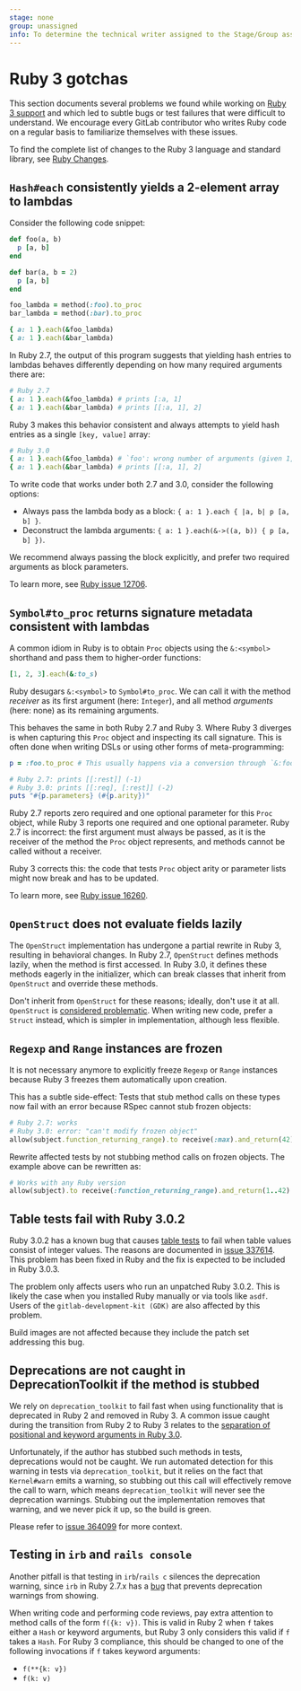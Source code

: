 ```yaml
---
stage: none
group: unassigned
info: To determine the technical writer assigned to the Stage/Group associated with this page, see https://about.gitlab.com/handbook/engineering/ux/technical-writing/#assignments
---
```


# Ruby 3 gotchas

This section documents several problems we found while working on [Ruby 3 support](https://gitlab.com/groups/gitlab-org/-/epics/5149)
and which led to subtle bugs or test failures that were difficult to understand. We encourage every GitLab contributor
who writes Ruby code on a regular basis to familiarize themselves with these issues.

To find the complete list of changes to the Ruby 3 language and standard library, see
[Ruby Changes](https://rubyreferences.github.io/rubychanges/3.0.html).

## `Hash#each` consistently yields a 2-element array to lambdas

Consider the following code snippet:

```ruby
def foo(a, b)
  p [a, b]
end

def bar(a, b = 2)
  p [a, b]
end

foo_lambda = method(:foo).to_proc
bar_lambda = method(:bar).to_proc

{ a: 1 }.each(&foo_lambda)
{ a: 1 }.each(&bar_lambda)
```

In Ruby 2.7, the output of this program suggests that yielding hash entries to lambdas behaves
differently depending on how many required arguments there are:

```ruby
# Ruby 2.7
{ a: 1 }.each(&foo_lambda) # prints [:a, 1]
{ a: 1 }.each(&bar_lambda) # prints [[:a, 1], 2]
```

Ruby 3 makes this behavior consistent and always attempts to yield hash entries as a single `[key, value]` array:

```ruby
# Ruby 3.0
{ a: 1 }.each(&foo_lambda) # `foo': wrong number of arguments (given 1, expected 2) (ArgumentError)
{ a: 1 }.each(&bar_lambda) # prints [[:a, 1], 2]
```

To write code that works under both 2.7 and 3.0, consider the following options:

- Always pass the lambda body as a block: `{ a: 1 }.each { |a, b| p [a, b] }`.
- Deconstruct the lambda arguments: `{ a: 1 }.each(&->((a, b)) { p [a, b] })`.

We recommend always passing the block explicitly, and prefer two required arguments as block parameters.

To learn more, see [Ruby issue 12706](https://bugs.ruby-lang.org/issues/12706).

## `Symbol#to_proc` returns signature metadata consistent with lambdas

A common idiom in Ruby is to obtain `Proc` objects using the `&:<symbol>` shorthand and
pass them to higher-order functions:

```ruby
[1, 2, 3].each(&:to_s)
```

Ruby desugars `&:<symbol>` to `Symbol#to_proc`. We can call it with
the method _receiver_ as its first argument (here: `Integer`), and all method _arguments_
(here: none) as its remaining arguments.

This behaves the same in both Ruby 2.7 and Ruby 3. Where Ruby 3 diverges is when capturing
this `Proc` object and inspecting its call signature.
This is often done when writing DSLs or using other forms of meta-programming:

```ruby
p = :foo.to_proc # This usually happens via a conversion through `&:foo`

# Ruby 2.7: prints [[:rest]] (-1)
# Ruby 3.0: prints [[:req], [:rest]] (-2)
puts "#{p.parameters} (#{p.arity})"
```

Ruby 2.7 reports zero required and one optional parameter for this `Proc` object, while Ruby 3 reports one required
and one optional parameter. Ruby 2.7 is incorrect: the first argument must
always be passed, as it is the receiver of the method the `Proc` object represents, and methods cannot be
called without a receiver.

Ruby 3 corrects this: the code that tests `Proc` object arity or parameter lists might now break and
has to be updated.

To learn more, see [Ruby issue 16260](https://bugs.ruby-lang.org/issues/16260).

## `OpenStruct` does not evaluate fields lazily

The `OpenStruct` implementation has undergone a partial rewrite in Ruby 3, resulting in
behavioral changes. In Ruby 2.7, `OpenStruct` defines methods lazily, when the method is first accessed.
In Ruby 3.0, it defines these methods eagerly in the initializer, which can break classes that inherit from `OpenStruct`
and override these methods.

Don't inherit from `OpenStruct` for these reasons; ideally, don't use it at all.
`OpenStruct` is [considered problematic](https://ruby-doc.org/stdlib-3.0.2/libdoc/ostruct/rdoc/OpenStruct.html#class-OpenStruct-label-Caveats).
When writing new code, prefer a `Struct` instead, which is simpler in implementation, although less flexible.

## `Regexp` and `Range` instances are frozen

It is not necessary anymore to explicitly freeze `Regexp` or `Range` instances because Ruby 3 freezes
them automatically upon creation.

This has a subtle side-effect: Tests that stub method calls on these types now fail with an error because
RSpec cannot stub frozen objects:

```ruby
# Ruby 2.7: works
# Ruby 3.0: error: "can't modify frozen object"
allow(subject.function_returning_range).to receive(:max).and_return(42)
```

Rewrite affected tests by not stubbing method calls on frozen objects. The example above can be rewritten as:

```ruby
# Works with any Ruby version
allow(subject).to receive(:function_returning_range).and_return(1..42)
```

## Table tests fail with Ruby 3.0.2

Ruby 3.0.2 has a known bug that causes [table tests](testing_guide/best_practices.md#table-based--parameterized-tests)
to fail when table values consist of integer values.
The reasons are documented in [issue 337614](https://gitlab.com/gitlab-org/gitlab/-/issues/337614).
This problem has been fixed in Ruby and the fix is expected to be included in Ruby 3.0.3.

The problem only affects users who run an unpatched Ruby 3.0.2. This is likely the case when you
installed Ruby manually or via tools like `asdf`. Users of the `gitlab-development-kit (GDK)`
are also affected by this problem.

Build images are not affected because they include the patch set addressing this bug.

## Deprecations are not caught in DeprecationToolkit if the method is stubbed

We rely on `deprecation_toolkit` to fail fast when using functionality that is deprecated in Ruby 2 and removed in Ruby 3.
A common issue caught during the transition from Ruby 2 to Ruby 3 relates to 
the [separation of positional and keyword arguments in Ruby 3.0](https://www.ruby-lang.org/en/news/2019/12/12/separation-of-positional-and-keyword-arguments-in-ruby-3-0/).  
  
Unfortunately, if the author has stubbed such methods in tests, deprecations would not be caught.
We run automated detection for this warning in tests via `deprecation_toolkit`, 
but it relies on the fact that `Kernel#warn` emits a warning, so stubbing out this call will effectively remove the call to warn, which means `deprecation_toolkit` will never see the deprecation warnings. 
Stubbing out the implementation removes that warning, and we never pick it up, so the build is green.

Please refer to [issue 364099](https://gitlab.com/gitlab-org/gitlab/-/issues/364099) for more context.

## Testing in `irb` and `rails console`

Another pitfall is that testing in `irb`/`rails c` silences the deprecation warning, 
since `irb` in Ruby 2.7.x has a [bug](https://bugs.ruby-lang.org/issues/17377) that prevents deprecation warnings from showing.

When writing code and performing code reviews, pay extra attention to method calls of the form `f({k: v})`.
This is valid in Ruby 2 when `f` takes either a `Hash` or keyword arguments, but Ruby 3 only considers this valid if `f` takes a `Hash`.
For Ruby 3 compliance, this should be changed to one of the following invocations if `f` takes keyword arguments:

- `f(**{k: v})`
- `f(k: v)`
